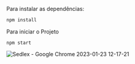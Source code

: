 Para instalar as dependências:

```bash
npm install
```

Para iniciar o Projeto

```bach
npm start
```
![Sedlex - Google Chrome 2023-01-23 12-17-21](https://user-images.githubusercontent.com/89615377/214077978-086e9a41-b389-4bce-a3a9-8f5c2872b8c4.gif)

